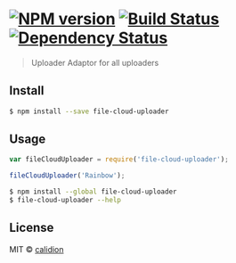 #  [![NPM version][npm-image]][npm-url] [![Build Status][travis-image]][travis-url] [![Dependency Status][daviddm-image]][daviddm-url]

> Uploader Adaptor for all uploaders


## Install

```sh
$ npm install --save file-cloud-uploader
```


## Usage

```js
var fileCloudUploader = require('file-cloud-uploader');

fileCloudUploader('Rainbow');
```

```sh
$ npm install --global file-cloud-uploader
$ file-cloud-uploader --help
```


## License

MIT © [calidion](blog.3gcnbeta.com)


[npm-image]: https://badge.fury.io/js/file-cloud-uploader.svg
[npm-url]: https://npmjs.org/package/file-cloud-uploader
[travis-image]: https://travis-ci.org/file-cloud/file-cloud-uploader.svg?branch=master
[travis-url]: https://travis-ci.org/file-cloud/file-cloud-uploader
[daviddm-image]: https://david-dm.org/file-cloud/file-cloud-uploader.svg?theme=shields.io
[daviddm-url]: https://david-dm.org/file-cloud/file-cloud-uploader
